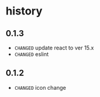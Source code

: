 # history

## 0.1.3

* `CHANGED` update react to ver 15.x
* `CHANGED` eslint

## 0.1.2

* `CHANGED` icon change